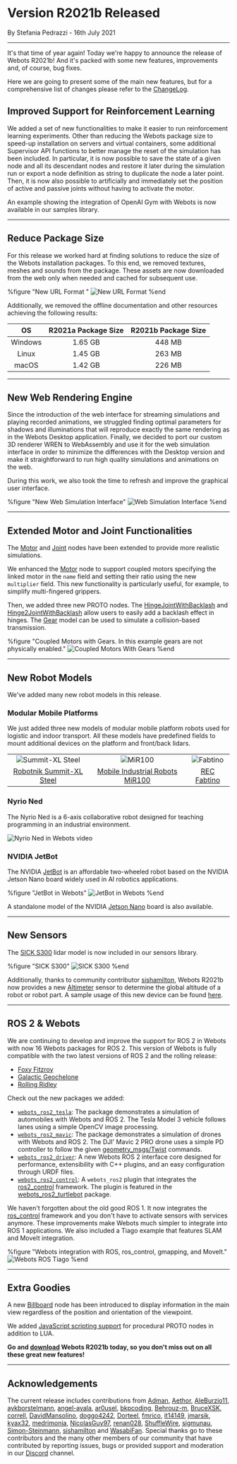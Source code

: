 # Version R2021b Released

<p id="publish-data">By Stefania Pedrazzi - 16th July 2021</p>

---

It's that time of year again! Today we're happy to announce the release of Webots R2021b!
And it's packed with some new features, improvements and, of course, bug fixes.

Here we are going to present some of the main new features, but for a comprehensive list of changes please refer to the [ChangeLog](../reference/changelog-r2021.md).


## Improved Support for Reinforcement Learning

We added a set of new functionalities to make it easier to run reinforcement learning experiments.
Other than reducing the Webots package size to speed-up installation on servers and virtual containers, some additional Supervisor API functions to better manage the reset of the simulation has been included.
In particular, it is now possible to save the state of a given node and all its descendant nodes and restore it later during the simulation run or export a node definition as string to duplicate the node a later point.
Then, it is now also possible to artificially and immediately set the position of active and passive joints without having to activate the motor.

An example showing the integration of OpenAI Gym with Webots is now available in our samples library.

---

## Reduce Package Size

For this release we worked hard at finding solutions to reduce the size of the Webots installation packages.
To this end, we removed textures, meshes and sounds from the package.
These assets are now downloaded from the web only when needed and cached for subsequent use.

%figure "New URL Format "
![New URL Format](images/new_url_system.jpg)
%end

Additionally, we removed the offline documentation and other resources achieving the following results:


| OS | R2021a Package Size | R2021b Package Size |
| :---: | :---: | :---: |
| Windows | 1.65 GB | 448 MB |
| Linux | 1.45 GB | 263 MB |
| macOS | 1.42 GB | 226 MB |

---

## New Web Rendering Engine

Since the introduction of the web interface for streaming simulations and playing recorded animations, we struggled finding optimal parameters for shadows and illuminations that will reproduce exactly the same rendering as in the Webots Desktop application.
Finally, we decided to port our custom 3D renderer WREN to WebAssembly and use it for the web simulation interface in order to minimize the differences with the Desktop version and make it straightforward to run high quality simulations and animations on the web.

During this work, we also took the time to refresh and improve the graphical user interface.

%figure "New Web Simulation Interface"
![Web Simulation Interface](images/web_simulation_interface.thumbnail.jpg)
%end

---

## Extended Motor and Joint Functionalities

The [Motor](../reference/motor.md) and [Joint](../reference/joint.md) nodes have been extended to provide more realistic simulations.

We enhanced the [Motor](../reference/motor.md) node to support coupled motors specifying the linked motor in the `name` field and setting their ratio using the new `multiplier` field.
This new functionality is particularly useful, for example, to simplify multi-fingered grippers.


Then, we added three new PROTO nodes. The [HingeJointWithBacklash](../guide/hinge-joint-with-backlash.md) and [Hinge2JointWithBacklash](../guide/hinge-2-joint-with-backlash.md) allow users to easily add a backlash effect in hinges. The [Gear](../guide/object-gear.md) model can be used to simulate a collision-based transmission.


%figure "Coupled Motors with Gears. In this example gears are not physically enabled."
![Coupled Motors With Gears](images/coupled_motors.gif)
%end

---

## New Robot Models

We've added many new robot models in this release.

### Modular Mobile Platforms

We just added three new models of modular mobile platform robots used for logistic and indoor transport.
All these models have predefined fields to mount additional devices on the platform and front/back lidars.

| | | |
| :---: | :---: | :---: |
| ![Summit-XL Steel](images/summit_xl_steel.wbt.thumbnail.jpg) | ![MiR100](images/mir100.wbt.thumbnail.jpg) | ![Fabtino](images/fabtino.wbt.thumbnail.jpg) |
| [Robotnik Summit-XL Steel](../guide/summit-xl-steel.md) | [Mobile Industrial Robots MiR100](../guide/mir100.md) | [REC Fabtino](../guide/fabtino.md) |

### Nyrio Ned

The Nyrio Ned is a 6-axis collaborative robot designed for teaching programming in an industrial environment.

![Nyrio Ned in Webots video](https://www.youtube.com/watch?v=diBAJY1WJPQ)

### NVIDIA JetBot

The NVIDIA [JetBot](../guide/jetbot.md) is an affordable two-wheeled robot based on the NVIDIA Jetson Nano board widely used in AI robotics applications.

%figure "JetBot in Webots"
![JetBot in Webots](images/jetbot.wbt.thumbnail.jpg)
%end

A standalone model of the NVIDIA [Jetson Nano](../guide/single-board-computers.md#nvidia-jetson-nano) board is also available.

---

## New Sensors

The [SICK S300](../guide/lidar-sensors.md#sick-s300) lidar model is now included in our sensors library.

%figure "SICK S300"
![SICK S300](images/sick_s300.thumbnail.png)
%end

Additionally, thanks to community contributor [sishamilton](https://github.com/sishamilton), Webots R2021b now provides a new [Altimeter](../reference/altimeter.md) sensor to determine the global altitude of a robot or robot part.
A sample usage of this new device can be found [here](../guide/samples-devices.md#altimeter-wbt).

---

## ROS 2 & Webots

We are continuing to develop and improve the support for ROS 2 in Webots with now 16 Webots packages for ROS 2.
This version of Webots is fully compatible with the two latest versions of ROS 2 and the rolling release:
- [Foxy Fitzroy](https://docs.ros.org/en/foxy/Releases/Release-Foxy-Fitzroy.html)
- [Galactic Geochelone](https://docs.ros.org/en/foxy/Releases/Release-Galactic-Geochelone.html)
- [Rolling Ridley](https://docs.ros.org/en/foxy/Releases/Release-Rolling-Ridley.html)

Check out the new packages we added:
- [`webots_ros2_tesla`](https://github.com/cyberbotics/webots_ros2/tree/master/webots_ros2_tesla): The package demonstrates a simulation of automobiles with Webots and ROS 2. The Tesla Model 3 vehicle follows lanes using a simple OpenCV image processing.
- [`webots_ros2_mavic`](https://github.com/cyberbotics/webots_ros2/tree/master/webots_ros2_mavic): The package demonstrates a simulation of drones with Webots and ROS 2. The DJI' Mavic 2 PRO drone uses a simple PD controller to follow the given [geometry\_msgs/Twist](https://docs.ros.org/en/noetic/api/geometry_msgs/html/msg/Twist.html) commands.
- [`webots_ros2_driver`](https://github.com/cyberbotics/webots_ros2/tree/master/webots_ros2_driver): A new Webots ROS 2 interface core designed for performance, extensibility with C++ plugins, and an easy configuration through URDF files.
- [`webots_ros2_control`](https://github.com/cyberbotics/webots_ros2/tree/master/webots_ros2_control): A `webots_ros2` plugin that integrates the [ros2\_control](https://ros-controls.github.io/control.ros.org/) framework. The plugin is featured in the [webots\_ros2\_turtlebot](https://github.com/cyberbotics/webots_ros2/tree/master/webots_ros2_turtlebot) package.

We haven't forgotten about the old good ROS 1.
It now integrates the [ros\_control](http://wiki.ros.org/ros_control) framework and you don't have to activate sensors with services anymore.
These improvements make Webots much simpler to integrate into ROS 1 applications.
We also included a Tiago example that features SLAM and MoveIt integration.

%figure "Webots integration with ROS, ros_control, gmapping, and MoveIt."
![Webots ROS Tiago](images/webots_ros_tiago.gif)
%end

---

## Extra Goodies

A new [Billboard](../reference/billboard.md) node has been introduced to display information in the main view regardless of the position and orientation of the viewpoint.

We added [JavaScript scripting support](../reference/javascript-procedural-proto.md) for procedural PROTO nodes in addition to LUA.

**Go and [download](https://cyberbotics.com/#download) Webots R2021b today, so you don't miss out on all these great new features!**

---

## Acknowledgements

The current release includes contributions from [Adman](https://github.com/Adman), [Aethor](https://github.com/Aethor), [AleBurzio11](https://github.com/AleBurzio11), [aykborstelmann](https://github.com/aykborstelmann), [angel-ayala](https://github.com/angel-ayala), [ar0usel](https://github.com/ar0usel), [bkpcoding](https://github.com/bkpcoding), [Behrouz-m](https://github.com/Behrouz-m), [BruceXSK](https://github.com/BruceXSK), [correll](https://github.com/correll), [DavidMansolino](https://github.com/DavidMansolino), [doggo4242](https://github.com/doggo4242), [Dorteel](https://github.com/Dorteel), [fmrico](https://github.com/fmrico), [it14149](https://github.com/it14149), [jmarsik](https://github.com/jmarsik), [kyax32](https://github.com/kyax32), [medrimonia](https://github.com/medrimonia), [NicolasGuy97](https://github.com/NicolasGuy97), [renan028](https://github.com/renan028), [ShuffleWire](https://github.com/ShuffleWire), [sigmunau](https://github.com/sigmunau), [Simon-Steinmann](https://github.com/Simon-Steinmann), [sishamilton](https://github.com/sishamilton) and [WasabiFan](https://github.com/WasabiFan).
Special thanks go to these contributors and the many other members of our community that have contributed by reporting issues, bugs or provided support and moderation in our [Discord](https://discord.com/invite/nTWbN9m) channel.
